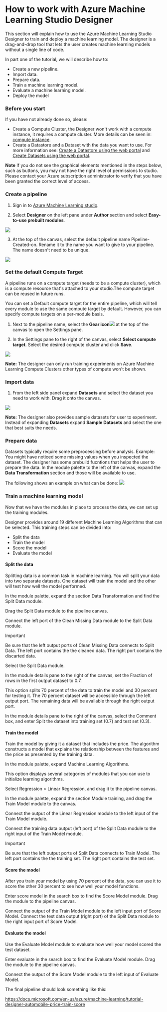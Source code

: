 # How to work with Azure Machine Learning Studio Designer

This section will explain how to use the Azure Machine Learning Studio Designer to train and deploy a machine learning model. The designer is a drag-and-drop tool that lets the user creates machine learning models without a single line of code.

In part one of the tutorial, we will describe how to:

* Create a new pipeline.
* Import data.
* Prepare data.
* Train a machine learning model.
* Evaluate a machine learning model.
* Deploy the model

### Before you start

If you have not already done so, please:

* Create a Compute Cluster, the Designer won't work with a compute instance, it requires a compute cluster. More details can be seen in: [compute instance](https://github.com/felicity-borg/Getting-Started-On-Azure-ML/blob/main/Azure-ML-Studio.md).
* Create a Datastore and a Dataset with the data you want to use. For more information see: [Create a Datastore using the web portal](https://github.com/felicity-borg/Getting-Started-On-Azure-ML/blob/main/Work-With-Data-in-Azure-ML.md) and [Create Datasets using the web portal](https://github.com/felicity-borg/Getting-Started-On-Azure-ML/blob/main/Work-With-Data-in-Azure-ML-Datasets.md).

**Note**
If you do not see the graphical elements mentioned in the steps below, such as buttons, you may not have the right level of permissions to studio. Please contact your Azure subscription administrator to verify that you have been granted the correct level of access.


### Create a pipeline
1. Sign in to [Azure Machine Learning studio](https://ml.azure.com/).

2. Select **Designer** on the left pane under **Author** section and select **Easy-to-use prebuilt modules**.

![](https://github.com/felicity-borg/Getting-Started-On-Azure-ML/blob/main/Images/designer1.png)

3. At the top of the canvas, select the default pipeline name Pipeline-Created-on. Rename it to the name you want to give to your pipeline. The name doesn't need to be unique.

![](https://github.com/felicity-borg/Getting-Started-On-Azure-ML/blob/main/Images/designer3.gif)

### Set the default Compute Target
A pipeline runs on a compute target (needs to be a compute cluster), which is a compute resource that's attached to your studio.The compute target can be reused in future runs.

You can set a Default compute target for the entire pipeline, which will tell every module to use the same compute target by default. However, you can specify compute targets on a per-module basis.

1. Next to the pipeline name, select the **Gear icon**![](https://github.com/felicity-borg/Getting-Started-On-Azure-ML/blob/main/Images/gear-icon.png)  at the top of the canvas to open the Settings pane.

2. In the Settings pane to the right of the canvas, select **Select compute target**. Select the desired compute cluster and click **Save**.

![](https://github.com/felicity-borg/Getting-Started-On-Azure-ML/blob/main/Images/designer2.PNG)

 **Note:** The designer can only run training experiments on Azure Machine Learning Compute Clusters other types of compute won't be shown.

### Import data

1. From the left side panel expand **Datasets** and select the dataset you need to work with. Drag it onto the canvas.

![](https://github.com/felicity-borg/Getting-Started-On-Azure-ML/blob/main/Images/designer4.gif)

**Note:** The designer also provides sample datasets for user to experiment. Instead of expanding **Datasets** expand **Sample Datasets** and select the one that best suits the needs.

### Prepare data
Datasets typically require some preprocessing before analysis. Example: You might have noticed some missing values when you inspected the dataset. 
The designer has some prebuild fucntions that helps the user to prepare the data. In the module palette to the left of the canvas, expand the **Data Transformation** section and those will be available to use.

The following shows an example on what can be done:
![](https://github.com/felicity-borg/Getting-Started-On-Azure-ML/blob/main/Images/designer5.gif)

### Train a machine learning model
Now that we have the modules in place to process the data, we can set up the training modules.

Designer provides around 19 different Machine Learning Algorithms that can be selected. This training steps can be divided into:

* Split the data
* Train the model
* Score the model
* Evaluate the model

#### Split the data
Splitting data is a common task in machine learning. You will split your data into two separate datasets. One dataset will train the model and the other will test how well the model performed.

In the module palette, expand the section Data Transformation and find the Split Data module.

Drag the Split Data module to the pipeline canvas.

Connect the left port of the Clean Missing Data module to the Split Data module.

 Important

Be sure that the left output ports of Clean Missing Data connects to Split Data. The left port contains the the cleaned data. The right port contains the discarted data.

Select the Split Data module.

In the module details pane to the right of the canvas, set the Fraction of rows in the first output dataset to 0.7.

This option splits 70 percent of the data to train the model and 30 percent for testing it. The 70 percent dataset will be accessible through the left output port. The remaining data will be available through the right output port.

In the module details pane to the right of the canvas, select the Comment box, and enter Split the dataset into training set (0.7) and test set (0.3).

#### Train the model
Train the model by giving it a dataset that includes the price. The algorithm constructs a model that explains the relationship between the features and the price as presented by the training data.

In the module palette, expand Machine Learning Algorithms.

This option displays several categories of modules that you can use to initialize learning algorithms.

Select Regression > Linear Regression, and drag it to the pipeline canvas.

In the module palette, expand the section Module training, and drag the Train Model module to the canvas.

Connect the output of the Linear Regression module to the left input of the Train Model module.

Connect the training data output (left port) of the Split Data module to the right input of the Train Model module.

 Important

Be sure that the left output ports of Split Data connects to Train Model. The left port contains the the training set. The right port contains the test set.


#### Score the model 
After you train your model by using 70 percent of the data, you can use it to score the other 30 percent to see how well your model functions.

Enter score model in the search box to find the Score Model module. Drag the module to the pipeline canvas.

Connect the output of the Train Model module to the left input port of Score Model. Connect the test data output (right port) of the Split Data module to the right input port of Score Model.

#### Evaluate the model 
Use the Evaluate Model module to evaluate how well your model scored the test dataset.

Enter evaluate in the search box to find the Evaluate Model module. Drag the module to the pipeline canvas.

Connect the output of the Score Model module to the left input of Evaluate Model.

The final pipeline should look something like this:

https://docs.microsoft.com/en-us/azure/machine-learning/tutorial-designer-automobile-price-train-score
